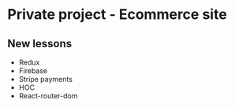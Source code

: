 # Private project - Ecommerce site
## New lessons
* Redux
* Firebase
* Stripe payments
* HOC
* React-router-dom

